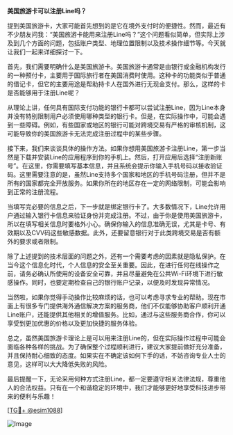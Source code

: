 **美国旅游卡可以注册Line吗？**

提到美国旅游卡，大家可能首先想到的是它在境外支付时的便捷性。然而，最近有不少朋友问我：“美国旅游卡能用来注册Line吗？”这个问题看似简单，但实际上涉及到几个方面的问题，包括账户类型、地理位置限制以及技术操作细节等。今天就让我们一起来详细探讨一下。

首先，我们需要明确什么是美国旅游卡。美国旅游卡通常是由银行或金融机构发行的一种预付卡，主要用于国际旅行者在美国消费时使用。这种卡的功能类似于普通的借记卡，但它的主要用途是帮助持卡人在国外进行无现金支付。那么，这样的卡是否能够用于注册Line呢？

从理论上讲，任何具有国际支付功能的银行卡都可以尝试注册Line，因为Line本身并没有特别限制用户必须使用哪种类型的银行卡。但是，在实际操作中，可能会遇到一些障碍。例如，有些国家或地区的银行可能对跨境交易有严格的审核机制，这可能导致你的美国旅游卡无法完成注册过程中的某些步骤。

接下来，我们来谈谈具体的操作方法。如果你想用美国旅游卡注册Line，第一步当然是下载并安装Line的应用程序到你的手机上。然后，打开应用后选择“注册新账号”。在这里，你需要填写基本信息，并且系统会提示你输入手机号码以接收验证码。这里需要注意的是，虽然Line支持多个国家和地区的手机号码注册，但并不是所有的国家都完全开放服务。如果你所在的地区存在一定的网络限制，可能会影响到正常的注册流程。

当填写完必要的信息之后，下一步就是绑定银行卡了。大多数情况下，Line允许用户通过输入银行卡信息来验证身份并完成注册。不过，由于你是使用美国旅游卡，所以在填写相关信息时要格外小心。确保你输入的信息准确无误，尤其是卡号、有效期以及CVV码这些敏感数据。此外，还要留意银行对于此类跨境交易是否有额外的要求或者限制。

除了上述提到的技术层面的问题之外，还有一个需要考虑的因素就是隐私保护。在当今这个信息化时代，个人信息的安全至关重要。因此，在进行任何在线操作之前，请务必确认所使用的设备安全可靠，并且尽量避免在公共Wi-Fi环境下进行敏感操作。同时，也要定期检查自己的银行账户记录，以便及时发现异常情况。

当然啦，如果你觉得手动操作比较麻烦的话，也可以考虑寻求专业的帮助。现在市面上有很多专门提供海外通信解决方案的服务商，他们不仅能够协助客户顺利开通Line账户，还能提供其他相关的增值服务。比如，通过与这些服务商合作，你可以享受到更加优惠的价格以及更加快捷的服务体验。

总之，虽然美国旅游卡理论上是可以用来注册Line的，但在实际操作过程中可能会面临各种各样的挑战。为了确保整个过程顺利进行，建议大家提前做好充分准备，并且保持耐心细致的态度。如果实在不确定该如何下手的话，不妨咨询专业人士的意见，这样可以大大降低失败的风险。

最后提醒一下，无论采用何种方式注册Line，都一定要遵守相关法律法规，尊重他人的合法权益。只有在一个和谐稳定的环境中，我们才能够更好地享受科技进步带来的便利与乐趣！

[[TG💪+ @esim1088](https://t.me/s/esim1088)]

![Image](https://i.postimg.cc/4NQfJmqS/Snipaste-2025-05-13-00-14-12.png)